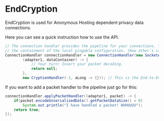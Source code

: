 # EndCryption

EndCryption is used for Anonymous Hosting dependent privacy data connections.

Here you can see a quick instruction how to use the API.

```java
// The connection handler provides the pipeline for your connections. The SocketAdapter provides you
// the containment of the local pingable configuration. (How other´s can ping you)
ConnectionHandler connectionHandler = new ConnectionHandler(new SocketAdapter("localhost", 4044),
        (adapter1, dataContainer) -> {
            // Your turn! Insert your packet decoding.
            return null;
        },
        new CryptionHandler(-1, aLong -> {})); // This is the End-to-End Cryption handler.
```

If you want to add a packet handler to the pipeline just go for this:

```java
connectionHandler.applyPacketHandler((adapter1, packet) -> {
    if(packet.encodeUnserializedData().getPacketDataSize() > 0)
        System.out.println("I have handled a packet! WUHUUUU");
    return true;
});
```

